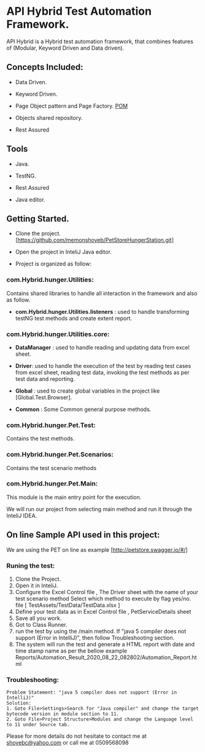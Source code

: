 # API Hybrid Test Automation Framework.

API Hybrid is a Hybrid test automation framework, that combines features of (Modular, Keyword Driven and Data driven).

## Concepts Included:

* Data Driven.

* Keyword Driven.

* Page Object pattern and Page Factory.  [POM ](https://www.guru99.com/page-object-model-pom-page-factory-in-selenium-ultimate-guide.html)

* Objects shared repository.

* Rest Assured

## Tools

* Java. 

* TestNG.

* Rest Assured

* Java editor.



## Getting Started.

* Clone the project. [https://github.com/memonshoyeb/PetStoreHungerStation.git]

* Open the project in InteliJ Java editor. 

* Project is organized as follow:

### **com.Hybrid.hunger.Utilities**:
Contains shared libraries to handle all interaction in the framework and also as follow.

 * **com.Hybrid.hunger.Utilities.listeners** : used to handle transforming testNG test methods and create extent report.

### **com.Hybrid.hunger.Utilities.core**:

 * **DataManager** : used to handle reading and updating data from excel sheet.

 * **Driver**: used to handle the execution of the test by reading test cases from excel sheet, reading test data, invoking the test methods as per test data and reporting.

 * **Global** : used to create global variables in the project like [Global.Test.Browser].

* **Common** : Some Common general purpose methods.

### **com.Hybrid.hunger.Pet.Test**:
Contains the test methods.

### **com.Hybrid.hunger.Pet.Scenarios**:
Contains the test scenario methods 

### **com.Hybrid.hunger.Pet.Main**:
This module is the main entry point for the execution.

We will run our project from selecting main method and run it through the InteliJ IDEA.


## On line Sample API used in this project:
We are using the PET on line as example [http://petstore.swagger.io/#/] 


### Runing the test:

 1. Clone the Project.
 2. Open it in InteliJ.
 3. Configure the Excel Control file , The Driver sheet with the name of your test scenario method Select which method to execute by flag yes/no.  file [ TestAssets/TestData/TestData.xlsx ]
 4. Define your test data as in Excel Control file , PetServiceDetails sheet 
 5. Save all you work.
 6. Got to Class Runner.
 8. run the test by using the /main method. If "java 5 compiler does not support (Error in IntelliJ)", then follow Troubleshooting section.
 9. The system will run the test and generate a HTML report with date and time stamp name as per the bellow example 
	Reports/Automation_Result_2020_08_22_082802/Automation_Report.html

### Troubleshooting:

    Problem Statement: "java 5 compiler does not support (Error in IntelliJ)"
    Solution:
    1. Goto File>Settings>Search for "Java compiler" and change the target bytecode version in module section to 11.
    2. Goto File>Project Structure>Modules and change the Language level to 11 under Source tab.
    
 

Please for more details do not hesitate to contact me at shoyebc@yahoo.com or call me at 0509568098